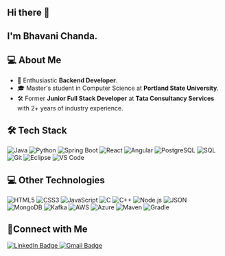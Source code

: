 ## Hi there 👋
## I'm Bhavani Chanda.
## 💻 About Me
- 🚀 Enthusiastic **Backend Developer**.
- 🎓 Master's student in Computer Science at **Portland State University**.
- 🛠️ Former **Junior Full Stack Developer** at **Tata Consultancy Services** with 2+ years of industry experience.

## 🛠 Tech Stack
<div align="left"> 
  <img src="https://img.shields.io/badge/Java-007396?style=for-the-badge&logo=java&logoColor=white" alt="Java"/> 
  <img src="https://img.shields.io/badge/Python-3776AB?style=for-the-badge&logo=python&logoColor=white" alt="Python"/> 
  <img src="https://img.shields.io/badge/Spring_Boot-6DB33F?style=for-the-badge&logo=spring-boot&logoColor=white" alt="Spring Boot"/> 
  <img src="https://img.shields.io/badge/React-61DAFB?style=for-the-badge&logo=react&logoColor=black" alt="React"/> 
  <img src="https://img.shields.io/badge/Angular-DD0031?style=for-the-badge&logo=angular&logoColor=white" alt="Angular"/> 
  <img src="https://img.shields.io/badge/PostgreSQL-4169E1?style=for-the-badge&logo=postgresql&logoColor=white" alt="PostgreSQL"/> 
  <img src="https://img.shields.io/badge/SQL-4479A1?style=for-the-badge&logo=sqlite&logoColor=white" alt="SQL"/> 
  <img src="https://img.shields.io/badge/Git-F05032?style=for-the-badge&logo=git&logoColor=white" alt="Git"/> 
  <img src="https://img.shields.io/badge/Eclipse-2C2255?style=for-the-badge&logo=eclipse&logoColor=white" alt="Eclipse"/> 
  <img src="https://img.shields.io/badge/VS%20Code-007ACC?style=for-the-badge&logo=visual-studio-code&logoColor=white" alt="VS Code"/> 
</div>

## 💻 Other Technologies
<div align="left"> 
  <img src="https://img.shields.io/badge/HTML5-E34F26?style=for-the-badge&logo=html5&logoColor=white" alt="HTML5"/> 
  <img src="https://img.shields.io/badge/CSS3-1572B6?style=for-the-badge&logo=css3&logoColor=white" alt="CSS3"/> 
  <img src="https://img.shields.io/badge/JavaScript-F7DF1E?style=for-the-badge&logo=javascript&logoColor=black" alt="JavaScript"/> 
  <img src="https://img.shields.io/badge/C-00599C?style=for-the-badge&logo=c&logoColor=white" alt="C"/> 
  <img src="https://img.shields.io/badge/C++-00599C?style=for-the-badge&logo=c%2B%2B&logoColor=white" alt="C++"/> 
  <img src="https://img.shields.io/badge/Node.js-339933?style=for-the-badge&logo=nodedotjs&logoColor=white" alt="Node.js"/> 
  <img src="https://img.shields.io/badge/JSON-000000?style=for-the-badge&logo=json&logoColor=white" alt="JSON"/> 
  <img src="https://img.shields.io/badge/MongoDB-47A248?style=for-the-badge&logo=mongodb&logoColor=white" alt="MongoDB"/> 
  <img src="https://img.shields.io/badge/Kafka-231F20?style=for-the-badge&logo=apache-kafka&logoColor=white" alt="Kafka"/> 
  <img src="https://img.shields.io/badge/AWS-232F3E?style=for-the-badge&logo=amazon-aws&logoColor=white" alt="AWS"/> 
  <img src="https://img.shields.io/badge/Azure-0078D4?style=for-the-badge&logo=microsoft-azure&logoColor=white" alt="Azure"/> 
  <img src="https://img.shields.io/badge/Maven-C71A36?style=for-the-badge&logo=apache-maven&logoColor=white" alt="Maven"/> 
  <img src="https://img.shields.io/badge/Gradle-02303A?style=for-the-badge&logo=gradle&logoColor=white" alt="Gradle"/> 
</div>

## 🤝Connect with Me

<div align="left">
  <a href="https://www.linkedin.com/in/bhavani-chanda-aa987b1b1/">
    <img src="https://img.shields.io/badge/LinkedIn-0A66C2?style=flat&logo=linkedin&logoColor=white" alt="LinkedIn Badge"/>
  </a>
  <a href="mailto:chandabhavani12960@gmail.com">
    <img src="https://img.shields.io/badge/Email-D14836?style=flat&logo=gmail&logoColor=white" alt="Gmail Badge"/>
  </a>
</div>
